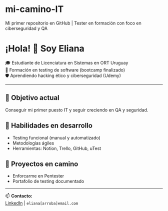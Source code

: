 # mi-camino-IT
Mi primer repositorio en GitHub | Tester en formación con foco en ciberseguridad y QA
# ¡Hola! 👋 Soy Eliana

🎓 Estudiante de Licenciatura en Sistemas en ORT Uruguay  
🧪 Formación en testing de software (bootcamp finalizado)  
🛡️ Aprendiendo hacking ético y ciberseguridad (Udemy)

---

## 🚀 Objetivo actual
Conseguir mi primer puesto IT y seguir creciendo en QA y seguridad.

## 🔧 Habilidades en desarrollo
- Testing funcional (manual y automatizado)
- Metodologías ágiles
- Herramientas: Notion, Trello, GitHub, uTest

## 🧠 Proyectos en camino
- Enforcarme en Pentester
- Portafolio de testing documentado

---

📫 **Contacto:**  
[LinkedIn](https://www.linkedin.com/in/elianacorujo) | `eliana[arroba]email.com`  
